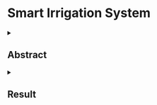 # Smart Irrigation System

<details>
<summary><h2> Abstract </h2> </summary>
<br>
This project presents a simulated smart irrigation system developed using the Java programming language to model real-world agricultural water management. It simulates environmental factors such as soil moisture and rainfall using Java’s Random class, effectively representing the type of input typically gathered from sensors in IoT-based systems. The system dynamically responds to these simulated conditions: if the soil moisture drops below a defined threshold and no rainfall is detected, it triggers irrigation; otherwise, irrigation is withheld. This logic reflects the principles of intelligent control and automation in precision agriculture. The project is intended for educational and prototyping purposes, providing a software-based approach to test sustainable irrigation strategies without requiring physical hardware. By leveraging object-oriented programming, the system is modular and easily extendable to incorporate additional variables like temperature, humidity, and crop type. Overall, the project emphasizes the role of software in advancing agricultural innovation and serves as a foundation for future real-time, sensor-integrated smart irrigation systems.



</details>
<details>
<summary><h2> Result </h2> </summary>
<br>
![image](https://github.com/user-attachments/assets/110cf417-2622-4371-be6c-c5b8840d898e)
</details>


